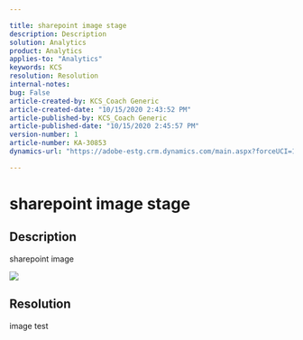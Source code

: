 ```yaml
---

title: sharepoint image stage  
description: Description  
solution: Analytics  
product: Analytics  
applies-to: "Analytics"  
keywords: KCS  
resolution: Resolution  
internal-notes:   
bug: False  
article-created-by: KCS_Coach Generic  
article-created-date: "10/15/2020 2:43:52 PM"  
article-published-by: KCS_Coach Generic  
article-published-date: "10/15/2020 2:45:57 PM"  
version-number: 1  
article-number: KA-30853  
dynamics-url: "https://adobe-estg.crm.dynamics.com/main.aspx?forceUCI=1&pagetype=entityrecord&etn=knowledgearticle&id=9e9b01d2-f40e-eb11-a813-000d3a35ed4e"

---
```


# sharepoint image stage

## Description

sharepoint image

![](https://adobe.sharepoint.com/sites/D365Attachments-Non-Prod/knowledgearticle/sharepoint%20image%20stage_9E9B01D2F40EEB11A813000D3A35ED4E/navigation.png)

## Resolution

image test
